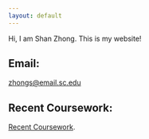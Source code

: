 ```yaml
---
layout: default
---
```


Hi, I am Shan Zhong. This is my website!

## Email:

zhongs@email.sc.edu

## Recent Coursework:
[Recent Coursework](https://github.com/Shanlearning/past-coursework#past-coursework).
